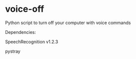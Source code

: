 # voice-off
Python script to turn off your computer with voice commands

Dependencies:

SpeechRecognition v1.2.3

pystray
